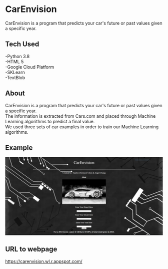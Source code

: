 # CarEnvision
CarEnvision is a program that predicts your car's future or past values given a specific year.

## Tech Used
-Python 3.8  
-HTML 5     
-Google Cloud Platform  
-SKLearn  
-TextBlob  

## About
CarEnvision is a program that predicts your car's future or past values given a specific year.  
The information is extracted from Cars.com and placed through Machine Learning algorithms to predict a final value.  
We used three sets of car examples in order to train our Machine Learning algorithms.

## Example
![Image of Prediction](preview.png) 

## URL to webpage
https://carenvision.wl.r.appspot.com/

